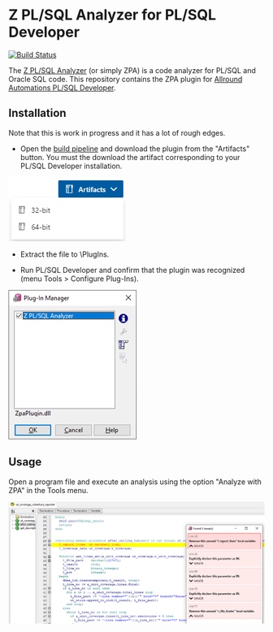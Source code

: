 # Z PL/SQL Analyzer for PL/SQL Developer

[![Build Status](https://dev.azure.com/felipebz/z-plsql-analyzer/_apis/build/status/zpa-plsql-developer-plugin?branchName=master)](https://dev.azure.com/felipebz/z-plsql-analyzer/_build/latest?definitionId=11&branchName=master)

The [Z PL/SQL Analyzer](https://github.com/felipebz/zpa) (or simply ZPA) is a code analyzer for PL/SQL and Oracle SQL code. This repository contains the ZPA plugin for [Allround Automations PL/SQL Developer](https://www.allroundautomations.com/products/pl-sql-developer/).

## Installation

Note that this is work in progress and it has a lot of rough edges.

* Open the [build pipeline](https://dev.azure.com/felipebz/z-plsql-analyzer/_build/latest?definitionId=11&branchName=master) and download the plugin from the "Artifacts" button. You must the download the artifact corresponding to your PL/SQL Developer installation.

![Artifact download menu with the options 32-bit and 64-bit](docs/artifacts.png)

* Extract the file to <PLSQL Developer folder>\PlugIns.

* Run PL/SQL Developer and confirm that the plugin was recognized (menu Tools > Configure Plug-Ins).

![Plug-In Manager listing the Z PL/SQL Analyzer](docs/plugin-manager.png)

## Usage

Open a program file and execute an analysis using the option "Analyze with ZPA" in the Tools menu.

![Example of the result window](docs/example.png)
